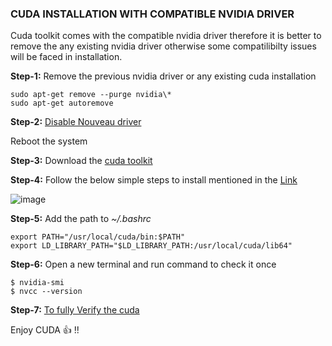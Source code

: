### CUDA INSTALLATION WITH COMPATIBLE NVIDIA DRIVER

Cuda toolkit comes with the compatible nvidia driver therefore it is better to remove the any existing nvidia driver otherwise some compatilibilty issues will be faced in installation.

**Step-1:** Remove the previous nvidia driver or any existing cuda installation
```
sudo apt-get remove --purge nvidia\*
sudo apt-get autoremove
```

**Step-2:** [Disable Nouveau driver](https://docs.nvidia.com/cuda/cuda-installation-guide-linux/index.html#runfile-nouveau)

Reboot the system


**Step-3:** Download the [cuda toolkit](https://developer.nvidia.com/cuda-downloads?target_os=Linux&target_arch=x86_64&Distribution=Ubuntu)

**Step-4:** Follow the below simple steps to install mentioned in the [Link](https://unix.stackexchange.com/questions/440840/how-to-unload-kernel-module-nvidia-drm)

![image](https://user-images.githubusercontent.com/13540412/146391471-37851466-94cc-43ad-ac41-91639411d90b.png)

**Step-5:** Add the path to *~/.bashrc*
```
export PATH="/usr/local/cuda/bin:$PATH"
export LD_LIBRARY_PATH="$LD_LIBRARY_PATH:/usr/local/cuda/lib64"
```

**Step-6:** Open a new terminal and run command to check it once
```
$ nvidia-smi
$ nvcc --version
```
**Step-7:** [To fully Verify the cuda](https://xcat-docs.readthedocs.io/en/stable/advanced/gpu/nvidia/verify_cuda_install.html)

Enjoy CUDA 👍 !!
